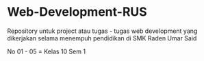 # Web-Development-RUS
Repository untuk project atau tugas - tugas web development yang dikerjakan selama menempuh pendidikan di SMK Raden Umar Said

No 01 - 05 = Kelas 10 Sem 1
